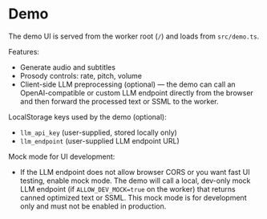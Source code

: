 # Demo

The demo UI is served from the worker root (`/`) and loads from `src/demo.ts`.

Features:

- Generate audio and subtitles
- Prosody controls: rate, pitch, volume
- Client-side LLM preprocessing (optional) — the demo can call an OpenAI-compatible or custom LLM endpoint directly from the browser and then forward the processed text or SSML to the worker.

LocalStorage keys used by the demo (optional):

- `llm_api_key` (user-supplied, stored locally only)
- `llm_endpoint` (user-supplied LLM endpoint URL)

Mock mode for UI development:

- If the LLM endpoint does not allow browser CORS or you want fast UI testing, enable mock mode. The demo will call a local, dev-only mock LLM endpoint (if `ALLOW_DEV_MOCK=true` on the worker) that returns canned optimized text or SSML. This mock mode is for development only and must not be enabled in production.

